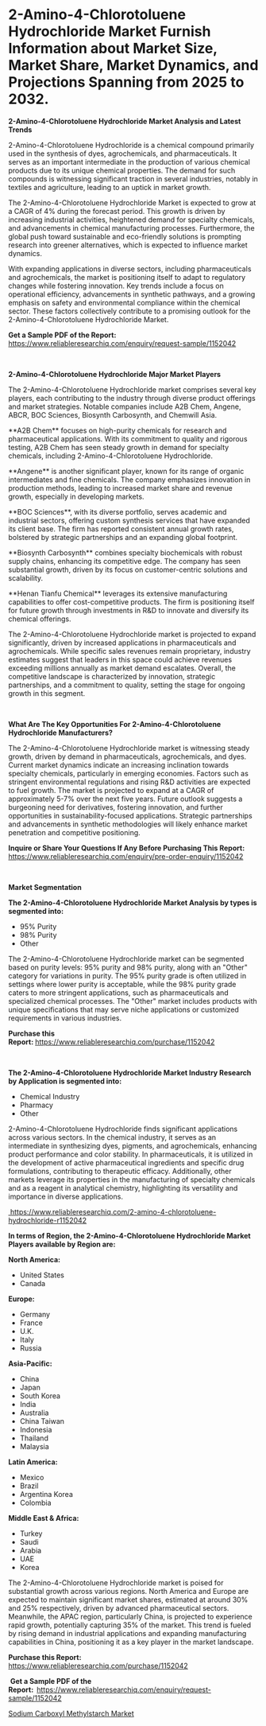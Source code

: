 <p><h1>2-Amino-4-Chlorotoluene Hydrochloride Market Furnish Information about Market Size, Market Share, Market Dynamics, and Projections Spanning from 2025 to 2032.</h1></p><p><strong>2-Amino-4-Chlorotoluene Hydrochloride Market Analysis and Latest Trends</strong></p>
<p><p>2-Amino-4-Chlorotoluene Hydrochloride is a chemical compound primarily used in the synthesis of dyes, agrochemicals, and pharmaceuticals. It serves as an important intermediate in the production of various chemical products due to its unique chemical properties. The demand for such compounds is witnessing significant traction in several industries, notably in textiles and agriculture, leading to an uptick in market growth.</p><p>The 2-Amino-4-Chlorotoluene Hydrochloride Market is expected to grow at a CAGR of 4% during the forecast period. This growth is driven by increasing industrial activities, heightened demand for specialty chemicals, and advancements in chemical manufacturing processes. Furthermore, the global push toward sustainable and eco-friendly solutions is prompting research into greener alternatives, which is expected to influence market dynamics. </p><p>With expanding applications in diverse sectors, including pharmaceuticals and agrochemicals, the market is positioning itself to adapt to regulatory changes while fostering innovation. Key trends include a focus on operational efficiency, advancements in synthetic pathways, and a growing emphasis on safety and environmental compliance within the chemical sector. These factors collectively contribute to a promising outlook for the 2-Amino-4-Chlorotoluene Hydrochloride Market.</p></p>
<p><strong>Get a Sample PDF of the Report:&nbsp;</strong> <a href="https://www.reliableresearchiq.com/enquiry/request-sample/1152042?utm_campaign=2853&utm_medium=2&utm_source=Github&utm_content=ia&utm_term=04042025&utm_id=2-amino-4-chlorotoluene-hydrochloride">https://www.reliableresearchiq.com/enquiry/request-sample/1152042</a></p>
<p>&nbsp;</p>
<p><strong>2-Amino-4-Chlorotoluene Hydrochloride Major Market Players</strong></p>
<p><p>The 2-Amino-4-Chlorotoluene Hydrochloride market comprises several key players, each contributing to the industry through diverse product offerings and market strategies. Notable companies include A2B Chem, Angene, ABCR, BOC Sciences, Biosynth Carbosynth, and Chemwill Asia.</p><p>**A2B Chem** focuses on high-purity chemicals for research and pharmaceutical applications. With its commitment to quality and rigorous testing, A2B Chem has seen steady growth in demand for specialty chemicals, including 2-Amino-4-Chlorotoluene Hydrochloride.</p><p>**Angene** is another significant player, known for its range of organic intermediates and fine chemicals. The company emphasizes innovation in production methods, leading to increased market share and revenue growth, especially in developing markets.</p><p>**BOC Sciences**, with its diverse portfolio, serves academic and industrial sectors, offering custom synthesis services that have expanded its client base. The firm has reported consistent annual growth rates, bolstered by strategic partnerships and an expanding global footprint.</p><p>**Biosynth Carbosynth** combines specialty biochemicals with robust supply chains, enhancing its competitive edge. The company has seen substantial growth, driven by its focus on customer-centric solutions and scalability.</p><p>**Henan Tianfu Chemical** leverages its extensive manufacturing capabilities to offer cost-competitive products. The firm is positioning itself for future growth through investments in R&D to innovate and diversify its chemical offerings.</p><p>The 2-Amino-4-Chlorotoluene Hydrochloride market is projected to expand significantly, driven by increased applications in pharmaceuticals and agrochemicals. While specific sales revenues remain proprietary, industry estimates suggest that leaders in this space could achieve revenues exceeding millions annually as market demand escalates. Overall, the competitive landscape is characterized by innovation, strategic partnerships, and a commitment to quality, setting the stage for ongoing growth in this segment.</p></p>
<p>&nbsp;</p>
<p><strong>What Are The Key Opportunities For 2-Amino-4-Chlorotoluene Hydrochloride Manufacturers?</strong></p>
<p><p>The 2-Amino-4-Chlorotoluene Hydrochloride market is witnessing steady growth, driven by demand in pharmaceuticals, agrochemicals, and dyes. Current market dynamics indicate an increasing inclination towards specialty chemicals, particularly in emerging economies. Factors such as stringent environmental regulations and rising R&D activities are expected to fuel growth. The market is projected to expand at a CAGR of approximately 5-7% over the next five years. Future outlook suggests a burgeoning need for derivatives, fostering innovation, and further opportunities in sustainability-focused applications. Strategic partnerships and advancements in synthetic methodologies will likely enhance market penetration and competitive positioning.</p></p>
<p><strong>Inquire or Share Your Questions If Any Before Purchasing This Report:</strong> <a href="https://www.reliableresearchiq.com/enquiry/pre-order-enquiry/1152042?utm_campaign=2853&utm_medium=2&utm_source=Github&utm_content=ia&utm_term=04042025&utm_id=2-amino-4-chlorotoluene-hydrochloride">https://www.reliableresearchiq.com/enquiry/pre-order-enquiry/1152042</a></p>
<p>&nbsp;</p>
<p><strong>Market Segmentation</strong></p>
<p><strong>The 2-Amino-4-Chlorotoluene Hydrochloride Market Analysis by types is segmented into:</strong></p>
<p><ul><li>95% Purity</li><li>98% Purity</li><li>Other</li></ul></p>
<p><p>The 2-Amino-4-Chlorotoluene Hydrochloride market can be segmented based on purity levels: 95% purity and 98% purity, along with an "Other" category for variations in purity. The 95% purity grade is often utilized in settings where lower purity is acceptable, while the 98% purity grade caters to more stringent applications, such as pharmaceuticals and specialized chemical processes. The "Other" market includes products with unique specifications that may serve niche applications or customized requirements in various industries.</p></p>
<p><strong>Purchase this Report:&nbsp;</strong><a href="https://www.reliableresearchiq.com/purchase/1152042?utm_campaign=2853&utm_medium=2&utm_source=Github&utm_content=ia&utm_term=04042025&utm_id=2-amino-4-chlorotoluene-hydrochloride">https://www.reliableresearchiq.com/purchase/1152042</a></p>
<p>&nbsp;</p>
<p><strong>The 2-Amino-4-Chlorotoluene Hydrochloride Market Industry Research by Application is segmented into:</strong></p>
<p><ul><li>Chemical Industry</li><li>Pharmacy</li><li>Other</li></ul></p>
<p><p>2-Amino-4-Chlorotoluene Hydrochloride finds significant applications across various sectors. In the chemical industry, it serves as an intermediate in synthesizing dyes, pigments, and agrochemicals, enhancing product performance and color stability. In pharmaceuticals, it is utilized in the development of active pharmaceutical ingredients and specific drug formulations, contributing to therapeutic efficacy. Additionally, other markets leverage its properties in the manufacturing of specialty chemicals and as a reagent in analytical chemistry, highlighting its versatility and importance in diverse applications.</p></p>
<p><a href="https://www.reliableresearchiq.com/2-amino-4-chlorotoluene-hydrochloride-r1152042?utm_campaign=2853&utm_medium=2&utm_source=Github&utm_content=ia&utm_term=04042025&utm_id=2-amino-4-chlorotoluene-hydrochloride">&nbsp;https://www.reliableresearchiq.com/2-amino-4-chlorotoluene-hydrochloride-r1152042</a></p>
<p><strong>In terms of Region, the 2-Amino-4-Chlorotoluene Hydrochloride Market Players available by Region are:</strong></p>
<p>
    <p> <strong> North America: </strong>
        <ul>
            <li>United States</li>
            <li>Canada</li>
        </ul>
        </p> 
    <p> <strong> Europe: </strong>
        <ul>
            <li>Germany</li>
            <li>France</li>
            <li>U.K.</li>
            <li>Italy</li>
            <li>Russia</li>
        </ul>
        </p> 
    <p> <strong> Asia-Pacific: </strong>
        <ul>
            <li>China</li>
            <li>Japan</li>
            <li>South Korea</li>
            <li>India</li>
            <li>Australia</li>
            <li>China Taiwan</li>
            <li>Indonesia</li>
            <li>Thailand</li>
            <li>Malaysia</li>
        </ul>
        </p> 
    <p> <strong> Latin America: </strong>
        <ul>
            <li>Mexico</li>
            <li>Brazil</li>
            <li>Argentina Korea</li>
            <li>Colombia</li>
        </ul>
        </p> 
    <p> <strong> Middle East & Africa: </strong>
        <ul>
            <li>Turkey</li>
            <li>Saudi</li>
            <li>Arabia</li>
            <li>UAE</li>
            <li>Korea</li>
        </ul>
    </p>
    </p>
<p><p>The 2-Amino-4-Chlorotoluene Hydrochloride market is poised for substantial growth across various regions. North America and Europe are expected to maintain significant market shares, estimated at around 30% and 25% respectively, driven by advanced pharmaceutical sectors. Meanwhile, the APAC region, particularly China, is projected to experience rapid growth, potentially capturing 35% of the market. This trend is fueled by rising demand in industrial applications and expanding manufacturing capabilities in China, positioning it as a key player in the market landscape.</p></p>
<p><strong>Purchase this Report: </strong><a href="https://www.reliableresearchiq.com/purchase/1152042?utm_campaign=2853&utm_medium=2&utm_source=Github&utm_content=ia&utm_term=04042025&utm_id=2-amino-4-chlorotoluene-hydrochloride">https://www.reliableresearchiq.com/purchase/1152042</a></p>
<p>&nbsp;<strong>Get a Sample PDF of the Report:&nbsp;&nbsp;</strong><a href="https://www.reliableresearchiq.com/enquiry/request-sample/1152042?utm_campaign=2853&utm_medium=2&utm_source=Github&utm_content=ia&utm_term=04042025&utm_id=2-amino-4-chlorotoluene-hydrochloride">https://www.reliableresearchiq.com/enquiry/request-sample/1152042</a></p>
<p><strong></strong></p>
<p><p><a href="https://github.com/saaindosya/Market-Research-Report-List-1/blob/main/sodium-carboxyl-methylstarch-market.md?utm_campaign=2853&utm_medium=2&utm_source=Github&utm_content=ia&utm_term=04042025&utm_id=2-amino-4-chlorotoluene-hydrochloride">Sodium Carboxyl Methylstarch Market</a></p></p>